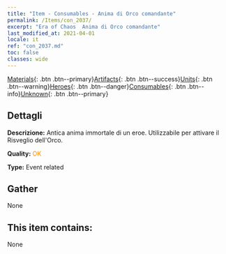 ```yaml
---
title: "Item - Consumables - Anima di Orco comandante"
permalink: /Items/con_2037/
excerpt: "Era of Chaos  Anima di Orco comandante"
last_modified_at: 2021-04-01
locale: it
ref: "con_2037.md"
toc: false
classes: wide
---
```

 [Materials](/it/Items/){: .btn .btn--primary}[Artifacts](/it/Items/Artifacts/){: .btn .btn--success}[Units](/it/Items/Units/){: .btn .btn--warning}[Heroes](/it/Items/Heroes/){: .btn .btn--danger}[Consumables](/it/Items/Consumables/){: .btn .btn--info}[Unknown](/it/Items/Unknown/){: .btn .btn--primary}

## Dettagli
 **Descrizione:** Antica anima immortale di un eroe. Utilizzabile per attivare il Risveglio dell'Orco.

 **Quality:** <span style="color: #FF8C00">OK</span>

 **Type:** Event related

## Gather

  None

## This item contains:

  None

